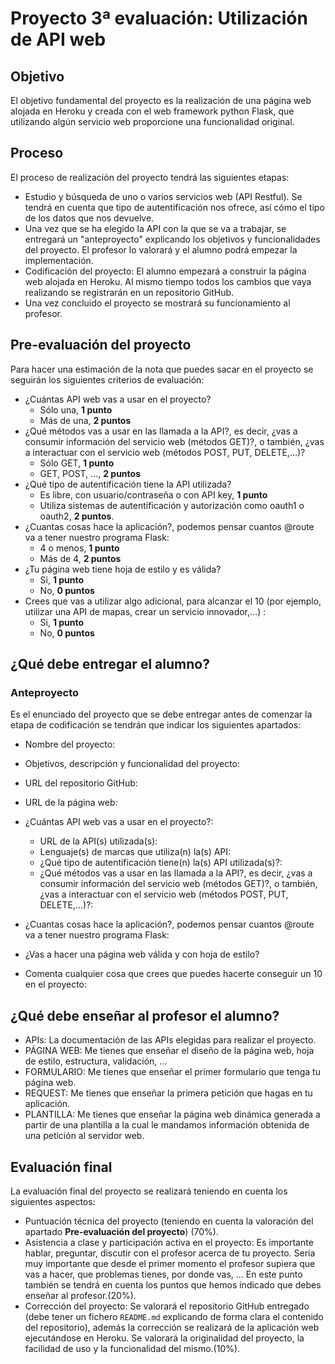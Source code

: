 # Proyecto 3ª evaluación: Utilización de API web

## Objetivo

El objetivo fundamental del proyecto es la realización de una página web alojada en Heroku y creada con el web framework python Flask, que utilizando algún servicio web proporcione una funcionalidad original.

## Proceso

El proceso de realización del proyecto tendrá las siguientes etapas:

* Estudio y búsqueda de uno o varios servicios web (API Restful). Se tendrá en cuenta que tipo de autentificación nos ofrece, así cómo el tipo de los datos que nos devuelve. 
* Una vez que se ha elegido la API con la que se va a trabajar, se entregará un "anteproyecto" explicando los objetivos y funcionalidades del proyecto. El profesor lo valorará y el alumno podrá empezar la implementación. 
* Codificación del proyecto: El alumno empezará a construir la página web alojada en Heroku. Al mismo tiempo todos los cambios que vaya realizando se registrarán en un repositorio GitHub.
* Una vez concluido el proyecto se mostrará su funcionamiento al profesor.

## Pre-evaluación del proyecto

Para hacer una estimación de la nota que puedes sacar en el proyecto se seguirán los siguientes criterios de evaluación:

* ¿Cuántas API web vas a usar en el proyecto? 
	* Sólo una, **1 punto**
	* Más de una, **2 puntos**
* ¿Qué métodos vas a usar en las llamada a la API?, es decir, ¿vas a consumir información del servicio web (métodos GET)?, o también, ¿vas a interactuar con el servicio web (métodos POST, PUT, DELETE,...)?
	* Sólo GET, **1 punto**
	* GET, POST, ..., **2 puntos**
* ¿Qué tipo de autentificación tiene la API utilizada?
	* Es libre, con usuario/contraseña o con API key, **1 punto**
	* Utiliza sistemas de autentificación y autorización como oauth1 o oauth2, **2 puntos**.
* ¿Cuantas cosas hace la aplicación?, podemos pensar cuantos @route va a tener nuestro programa Flask:
	* 4 o menos, **1 punto**
	* Más de 4, **2 puntos**
* ¿Tu página web tiene hoja de estilo y es válida?
	* Si, **1 punto**
	* No, **0 puntos**
* Crees que vas a utilizar algo adicional, para alcanzar el 10 (por ejemplo, utilizar una API de mapas, crear un servicio innovador,...) :
	* Si, **1 punto**
	* No, **0 puntos**


## ¿Qué debe entregar el alumno?

### Anteproyecto

Es el enunciado del proyecto que se debe entregar antes de comenzar la etapa de codificación se tendrán que indicar los siguientes apartados:

* Nombre del proyecto:
* Objetivos, descripción y funcionalidad del proyecto:
* URL del repositorio GitHub:
* URL de la página web:

* ¿Cuántas API web vas a usar en el proyecto?: 
	* URL de la API(s) utilizada(s):
	* Lenguaje(s) de marcas que utiliza(n) la(s) API:
	* ¿Qué tipo de autentificación tiene(n) la(s) API utilizada(s)?:
	* ¿Qué métodos vas a usar en las llamada a la API?, es decir, ¿vas a consumir información del servicio web (métodos GET)?, o también, ¿vas a interactuar con el servicio web (métodos POST, PUT, DELETE,...)?:

* ¿Cuantas cosas hace la aplicación?, podemos pensar cuantos @route va a tener nuestro programa Flask:
* ¿Vas a hacer una página web válida y con hoja de estilo?
* Comenta cualquier cosa que crees que puedes hacerte conseguir un 10 en el proyecto:

## ¿Qué debe enseñar al profesor el alumno?

* APIs: La documentación de las APIs elegidas para realizar el proyecto.
* PÁGINA WEB: Me tienes que enseñar el diseño de la página web, hoja de estilo, estructura, validación, ...
* FORMULARIO: Me tienes que enseñar el primer formulario que tenga tu página web.
* REQUEST: Me tienes que enseñar la primera petición que hagas en tu aplicación.
* PLANTILLA: Me tienes que enseñar la página web dinámica generada a partir de una plantilla a la cual le mandamos información obtenida de una petición al servidor web.

## Evaluación final

La evaluación final del proyecto se realizará teniendo en cuenta los siguientes aspectos:

* Puntuación técnica del proyecto (teniendo en cuenta la valoración del apartado **Pre-evaluación del proyecto**) (70%).
* Asistencia a clase y participación activa en el proyecto: Es importante hablar, preguntar, discutir con el profesor acerca de tu proyecto. Sería muy importante que desde el primer momento el profesor supiera que vas a hacer, que problemas tienes, por donde vas, ... En este punto también se tendrá en cuenta los puntos que hemos indicado que debes enseñar al profesor.(20%).
* Corrección del proyecto: Se valorará el repositorio GitHub entregado (debe tener un fichero `README.md` explicando de forma clara el contenido del repositorio), además la corrección se realizará de la aplicación web ejecutándose en Heroku. Se valorará la originalidad del proyecto, la facilidad de uso y la funcionalidad del mismo.(10%).